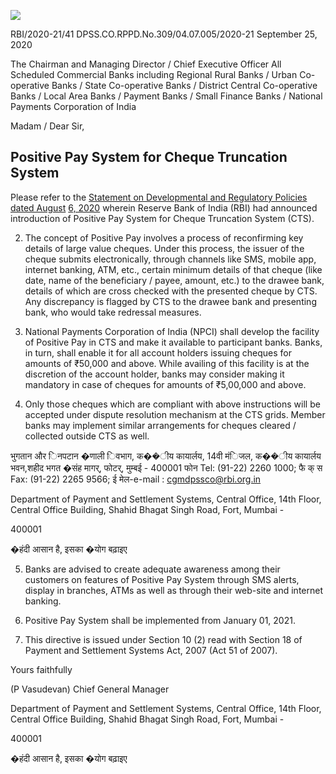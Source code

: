 ![](_page_0_Picture_0.jpeg)

RBI/2020-21/41 DPSS.CO.RPPD.No.309/04.07.005/2020-21 September 25, 2020

The Chairman and Managing Director / Chief Executive Officer All Scheduled Commercial Banks including Regional Rural Banks / Urban Co-operative Banks / State Co-operative Banks / District Central Co-operative Banks / Local Area Banks / Payment Banks / Small Finance Banks / National Payments Corporation of India

Madam / Dear Sir,

## **Positive Pay System for Cheque Truncation System**

Please refer to the [Statement on Developmental and Regulatory Policies dated August](https://www.rbi.org.in/Scripts/BS_PressReleaseDisplay.aspx?prid=50176)  [6, 2020](https://www.rbi.org.in/Scripts/BS_PressReleaseDisplay.aspx?prid=50176) wherein Reserve Bank of India (RBI) had announced introduction of Positive Pay System for Cheque Truncation System (CTS).

2. The concept of Positive Pay involves a process of reconfirming key details of large value cheques. Under this process, the issuer of the cheque submits electronically, through channels like SMS, mobile app, internet banking, ATM, etc., certain minimum details of that cheque (like date, name of the beneficiary / payee, amount, etc.) to the drawee bank, details of which are cross checked with the presented cheque by CTS. Any discrepancy is flagged by CTS to the drawee bank and presenting bank, who would take redressal measures.

3. National Payments Corporation of India (NPCI) shall develop the facility of Positive Pay in CTS and make it available to participant banks. Banks, in turn, shall enable it for all account holders issuing cheques for amounts of ₹50,000 and above. While availing of this facility is at the discretion of the account holder, banks may consider making it mandatory in case of cheques for amounts of ₹5,00,000 and above.

4. Only those cheques which are compliant with above instructions will be accepted under dispute resolution mechanism at the CTS grids. Member banks may implement similar arrangements for cheques cleared / collected outside CTS as well.

 भुगतान और िनपटान �णाली िवभाग, क��ीय कायार्लय, 14वी मंिजल, क��ीय कायार्लय भवन,शहीद भगत �संह मागर्, फोटर्, मुम्बई - 400001 फोन Tel: (91-22) 2260 1000; फै क् स Fax: (91-22) 2265 9566; ई मेल-e-mail : [cgmdpssco@rbi.org.in](mailto:cgmdpssco@rbi.org.in)

Department of Payment and Settlement Systems, Central Office, 14th Floor, Central Office Building, Shahid Bhagat Singh Road, Fort, Mumbai -

400001

�हंदी आसान है, इसका �योग बढ़ाइए

5. Banks are advised to create adequate awareness among their customers on features of Positive Pay System through SMS alerts, display in branches, ATMs as well as through their web-site and internet banking.

6. Positive Pay System shall be implemented from January 01, 2021.

7. This directive is issued under Section 10 (2) read with Section 18 of Payment and Settlement Systems Act, 2007 (Act 51 of 2007).

Yours faithfully

(P Vasudevan) Chief General Manager

Department of Payment and Settlement Systems, Central Office, 14th Floor, Central Office Building, Shahid Bhagat Singh Road, Fort, Mumbai -

400001

�हंदी आसान है, इसका �योग बढ़ाइए